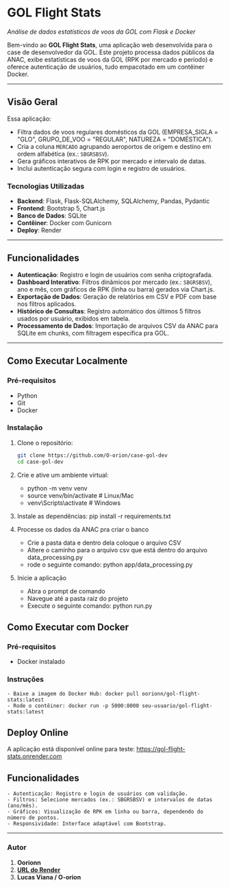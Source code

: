# GOL Flight Stats

*Análise de dados estatísticos de voos da GOL com Flask e Docker*

Bem-vindo ao **GOL Flight Stats**, uma aplicação web desenvolvida para o case de desenvolvedor da GOL. Este projeto processa dados públicos da ANAC, exibe estatísticas de voos da GOL (RPK por mercado e período) e oferece autenticação de usuários, tudo empacotado em um contêiner Docker.

---

## Visão Geral

Essa aplicação:
- Filtra dados de voos regulares domésticos da GOL (EMPRESA_SIGLA = "GLO", GRUPO_DE_VOO = "REGULAR", NATUREZA = "DOMÉSTICA").
- Cria a coluna `MERCADO` agrupando aeroportos de origem e destino em ordem alfabética (ex.: `SBGRSBSV`).
- Gera gráficos interativos de RPK por mercado e intervalo de datas.
- Inclui autenticação segura com login e registro de usuários.

### Tecnologias Utilizadas
- **Backend**: Flask, Flask-SQLAlchemy, SQLAlchemy, Pandas, Pydantic
- **Frontend**: Bootstrap 5, Chart.js
- **Banco de Dados**: SQLite
- **Contêiner**: Docker com Gunicorn
- **Deploy**: Render

---

## Funcionalidades
- **Autenticação**: Registro e login de usuários com senha criptografada.
- **Dashboard Interativo**: Filtros dinâmicos por mercado (ex.: `SBGRSBSV`), ano e mês, com gráficos de RPK (linha ou barra) gerados via Chart.js.
- **Exportação de Dados**: Geração de relatórios em CSV e PDF com base nos filtros aplicados.
- **Histórico de Consultas**: Registro automático dos últimos 5 filtros usados por usuário, exibidos em tabela.
- **Processamento de Dados**: Importação de arquivos CSV da ANAC para SQLite em chunks, com filtragem específica pra GOL.

---

## Como Executar Localmente

### Pré-requisitos
- Python 
- Git
- Docker

### Instalação
1. Clone o repositório:
   ```bash
   git clone https://github.com/O-orion/case-gol-dev
   cd case-gol-dev

2. Crie e ative um ambiente virtual:
     - python -m venv venv
     - source venv/bin/activate  # Linux/Mac
     - venv\Scripts\activate     # Windows

3. Instale as dependências:
    pip install -r requirements.txt

4. Processe os dados da ANAC pra criar o banco
    -  Crie a pasta data e dentro dela coloque o arquivo CSV
    -  Altere o caminho para o arquivo csv que está dentro do arquivo data_processing.py
    -  rode o seguinte comando: python app/data_processing.py

5. Inicie a aplicação
    -  Abra o prompt de comando
    -  Navegue até a pasta raiz do projeto
    -  Execute o seguinte comando: python run.py

## Como Executar com Docker
### Pré-requisitos
 - Docker instalado

### Instruções
    - Baixe a imagem do Docker Hub: docker pull oorionn/gol-flight-stats:latest
    - Rode o contêiner: docker run -p 5000:8000 seu-usuario/gol-flight-stats:latest

## Deploy Online
A aplicação está disponível online para teste: https://gol-flight-stats.onrender.com


## Funcionalidades
    - Autenticação: Registro e login de usuários com validação.
    - Filtros: Selecione mercados (ex.: SBGRSBSV) e intervalos de datas (ano/mês).
    - Gráficos: Visualização de RPK em linha ou barra, dependendo do número de pontos.
    - Responsividade: Interface adaptável com Bootstrap.

---

### **Autor**

1. **Oorionn**
2. **[URL do Render](https://gol-flight-stats.onrender.com)**
3. **Lucas Viana / O-orion**
